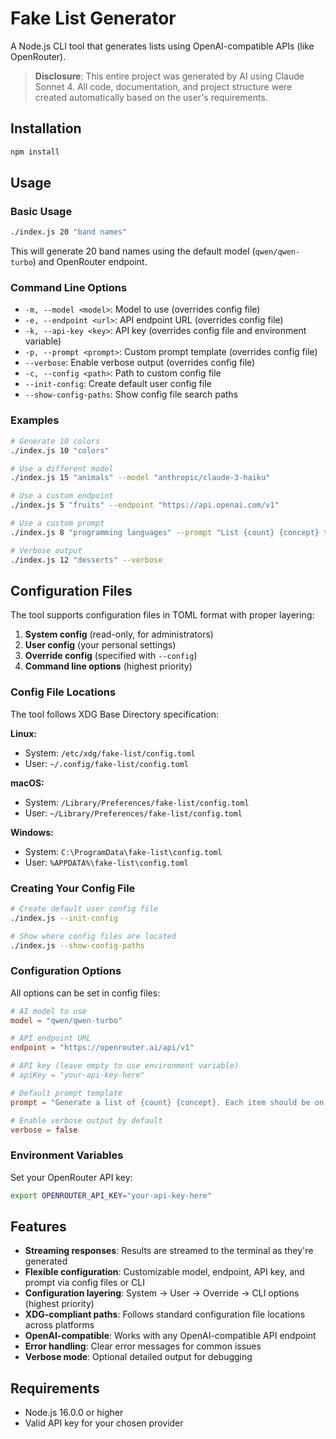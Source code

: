 # Fake List Generator

A Node.js CLI tool that generates lists using OpenAI-compatible APIs (like OpenRouter).

> **Disclosure**: This entire project was generated by AI using Claude Sonnet 4. All code, documentation, and project structure were created automatically based on the user's requirements.

## Installation

```bash
npm install
```

## Usage

### Basic Usage

```bash
./index.js 20 "band names"
```

This will generate 20 band names using the default model (`qwen/qwen-turbo`) and OpenRouter endpoint.

### Command Line Options

- `-m, --model <model>`: Model to use (overrides config file)
- `-e, --endpoint <url>`: API endpoint URL (overrides config file)
- `-k, --api-key <key>`: API key (overrides config file and environment variable)
- `-p, --prompt <prompt>`: Custom prompt template (overrides config file)
- `--verbose`: Enable verbose output (overrides config file)
- `-c, --config <path>`: Path to custom config file
- `--init-config`: Create default user config file
- `--show-config-paths`: Show config file search paths

### Examples

```bash
# Generate 10 colors
./index.js 10 "colors"

# Use a different model
./index.js 15 "animals" --model "anthropic/claude-3-haiku"

# Use a custom endpoint
./index.js 5 "fruits" --endpoint "https://api.openai.com/v1"

# Use a custom prompt
./index.js 8 "programming languages" --prompt "List {count} {concept} that are popular in 2024:"

# Verbose output
./index.js 12 "desserts" --verbose
```

## Configuration Files

The tool supports configuration files in TOML format with proper layering:

1. **System config** (read-only, for administrators)
2. **User config** (your personal settings)
3. **Override config** (specified with `--config`)
4. **Command line options** (highest priority)

### Config File Locations

The tool follows XDG Base Directory specification:

**Linux:**
- System: `/etc/xdg/fake-list/config.toml`
- User: `~/.config/fake-list/config.toml`

**macOS:**
- System: `/Library/Preferences/fake-list/config.toml`
- User: `~/Library/Preferences/fake-list/config.toml`

**Windows:**
- System: `C:\ProgramData\fake-list\config.toml`
- User: `%APPDATA%\fake-list\config.toml`

### Creating Your Config File

```bash
# Create default user config file
./index.js --init-config

# Show where config files are located
./index.js --show-config-paths
```

### Configuration Options

All options can be set in config files:

```toml
# AI model to use
model = "qwen/qwen-turbo"

# API endpoint URL
endpoint = "https://openrouter.ai/api/v1"

# API key (leave empty to use environment variable)
# apiKey = "your-api-key-here"

# Default prompt template
prompt = "Generate a list of {count} {concept}. Each item should be on a new line, numbered from 1 to {count}."

# Enable verbose output by default
verbose = false
```

### Environment Variables

Set your OpenRouter API key:

```bash
export OPENROUTER_API_KEY="your-api-key-here"
```

## Features

- **Streaming responses**: Results are streamed to the terminal as they're generated
- **Flexible configuration**: Customizable model, endpoint, API key, and prompt via config files or CLI
- **Configuration layering**: System → User → Override → CLI options (highest priority)
- **XDG-compliant paths**: Follows standard configuration file locations across platforms
- **OpenAI-compatible**: Works with any OpenAI-compatible API endpoint
- **Error handling**: Clear error messages for common issues
- **Verbose mode**: Optional detailed output for debugging

## Requirements

- Node.js 16.0.0 or higher
- Valid API key for your chosen provider